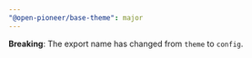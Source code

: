 ```yaml
---
"@open-pioneer/base-theme": major
---
```


**Breaking**: The export name has changed from `theme` to `config`.
